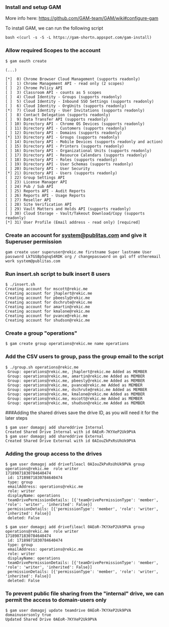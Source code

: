 ### Install and setup GAM

More info here: https://github.com/GAM-team/GAM/wiki#configure-gam

To install GAM, we can run the following script
```
bash <(curl -s -S -L https://gam-shortn.appspot.com/gam-install)
```


### Allow required Scopes to the account
```
$ gam oauth create

(...)

[*]  0) Chrome Browser Cloud Management (supports readonly)
[ ]  1) Chrome Management API - read only (2 scopes)
[ ]  2) Chrome Policy API
[ ]  3) Classroom API - counts as 5 scopes
[ ]  4) Cloud Identity - Groups (supports readonly)
[ ]  5) Cloud Identity - Inbound SSO Settings (supports readonly)
[ ]  6) Cloud Identity - OrgUnits (supports readonly)
[*]  7) Cloud Identity - User Invitations (supports readonly)
[ ]  8) Contact Delegation (supports readonly)
[ ]  9) Data Transfer API (supports readonly)
[ ] 10) Directory API - Chrome OS Devices (supports readonly)
[ ] 11) Directory API - Customers (supports readonly)
[ ] 12) Directory API - Domains (supports readonly)
[*] 13) Directory API - Groups (supports readonly)
[ ] 14) Directory API - Mobile Devices (supports readonly and action)
[ ] 15) Directory API - Printers (supports readonly)
[ ] 16) Directory API - Organizational Units (supports readonly)
[ ] 17) Directory API - Resource Calendars (supports readonly)
[ ] 18) Directory API - Roles (supports readonly)
[ ] 19) Directory API - User Schemas (supports readonly)
[ ] 20) Directory API - User Security
[*] 21) Directory API - Users (supports readonly)
[ ] 22) Group Settings API
[ ] 23) License Manager API
[ ] 24) Pub / Sub API
[ ] 25) Reports API - Audit Reports
[ ] 26) Reports API - Usage Reports
[ ] 27) Reseller API
[ ] 28) Site Verification API
[ ] 29) Vault Matters and Holds API (supports readonly)
[ ] 30) Cloud Storage - Vault/Takeout Download/Copy (supports readonly)
[*] 31) User Profile (Email address - read only) [required]
```


### Create an account for system@publitas.com and give it Superuser permission
```
gam create user superuser@rekic.me firstname Super lastname User password LkTGSBp5qnqS4RDK org / changepassword on gal off otheremail work system@publitas.com
```



### Run insert.sh script to bulk insert 8 users 

```
$ ./insert.sh 
Creating account for mscott@rekic.me
Creating account for jhaplert@rekic.me
Creating account for pbeesly@rekic.me
Creating account for dschrute@rekic.me
Creating account for amartin@rekic.me
Creating account for kmalone@rekic.me
Creating account for pvance@rekic.me
Creating account for shudson@rekic.me
```

### Create a group "operations"
```
$ gam create group operations@rekic.me name operations
```

### Add the CSV users to group, pass the group email to the script
```
$ ./group.sh operations@rekic.me
 Group: operations@rekic.me, jhaplert@rekic.me Added as MEMBER
 Group: operations@rekic.me, amartin@rekic.me Added as MEMBER
 Group: operations@rekic.me, pbeesly@rekic.me Added as MEMBER
 Group: operations@rekic.me, pvance@rekic.me Added as MEMBER
 Group: operations@rekic.me, dschrute@rekic.me Added as MEMBER
 Group: operations@rekic.me, kmalone@rekic.me Added as MEMBER
 Group: operations@rekic.me, mscott@rekic.me Added as MEMBER
 Group: operations@rekic.me, shudson@rekic.me Added as MEMBER
```


###Adding the shared drives 
save the drive ID, as you will need it for the later steps
```
$ gam user domagoj add shareddrive Internal
Created Shared Drive Internal with id 0AEoR-7KYXeP2Uk9PVA
$ gam user domagoj add shareddrive External
Created Shared Drive External with id 0AIouZkPxRsUhUk9PVA
```

### Adding the group access to the drives
```
$ gam user domagoj add drivefileacl 0AIouZkPxRsUhUk9PVA group operations@rekic.me  role writer
17189871830784640474
 id: 17189871830784640474
 type: group
 emailAddress: operations@rekic.me
 role: writer
 displayName: operations
 teamDrivePermissionDetails: [{'teamDrivePermissionType': 'member', 'role': 'writer', 'inherited': False}]
 permissionDetails: [{'permissionType': 'member', 'role': 'writer', 'inherited': False}]
 deleted: False

$ gam user domagoj add drivefileacl 0AEoR-7KYXeP2Uk9PVA group operations@rekic.me  role writer
17189871830784640474
 id: 17189871830784640474
 type: group
 emailAddress: operations@rekic.me
 role: writer
 displayName: operations
 teamDrivePermissionDetails: [{'teamDrivePermissionType': 'member', 'role': 'writer', 'inherited': False}]
 permissionDetails: [{'permissionType': 'member', 'role': 'writer', 'inherited': False}]
 deleted: False
```


### To prevent public file sharing from the "internal" drive, we can permit the access to domain-users only

```
$ gam user domagoj update teamdrive 0AEoR-7KYXeP2Uk9PVA domainusersonly true
Updated Shared Drive 0AEoR-7KYXeP2Uk9PVA
```










